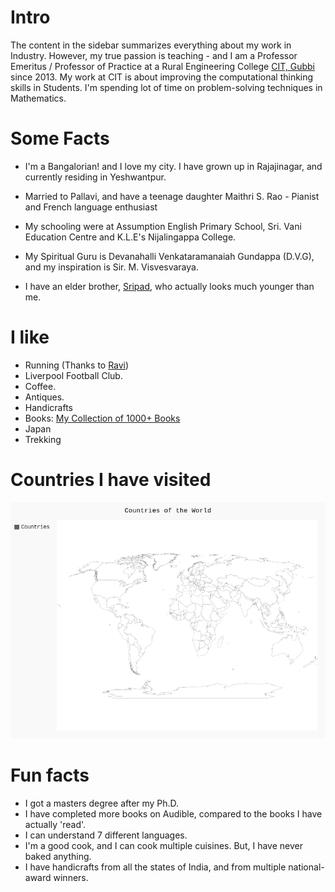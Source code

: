 
# Intro

The content in the sidebar summarizes everything about my work in Industry. However, my true passion is teaching - and I am a Professor Emeritus / Professor of Practice at a Rural Engineering College [CIT, Gubbi](https://cittumkur.org) since 2013. My work at CIT is about improving the computational thinking skills in Students. I'm spending lot of time on problem-solving techniques in Mathematics.

# Some Facts

- I'm a Bangalorian! and I love my city. I have grown up in Rajajinagar, and currently residing in Yeshwantpur.

- Married to Pallavi, and have a teenage daughter Maithri S. Rao - Pianist and French language enthusiast

- My schooling were at Assumption English Primary School, Sri. Vani Education Centre and K.L.E's Nijalingappa College.

- My Spiritual Guru is Devanahalli Venkataramanaiah Gundappa (D.V.G), and my inspiration is Sir. M. Visvesvaraya.

- I have an elder brother, [Sripad](https://www.stantonchase.com/consultant/sripad-k-n-rao), who actually looks much younger than me.  

# I like

- Running (Thanks to [Ravi](https://pure.qub.ac.uk/en/persons/mayasandra-ravishankar))
- Liverpool Football Club.
- Coffee.
- Antiques.
- Handicrafts 
- Books: [My Collection of 1000+ Books](https://docs.google.com/spreadsheets/d/1vgctP9K-HdE6yhVu8ZvaXcFncyv1k_HZ/edit#gid=1255158659)
- Japan
- Trekking

# Countries I have visited
![](/public/images/my_countries_map.png)


# Fun facts

- I got a masters degree after my Ph.D.
- I have completed more books on Audible, compared to the books I have actually 'read'.
- I can understand 7 different languages.
- I'm a good cook, and I can cook multiple cuisines. But, I have never baked anything.
- I have handicrafts from all the states of India, and from multiple national-award winners.    
